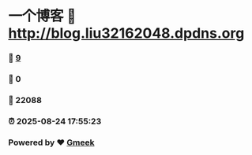 # 一个博客 :link: http://blog.liu32162048.dpdns.org 
### :page_facing_up: [9](http://blog.liu32162048.dpdns.org/tag.html) 
### :speech_balloon: 0 
### :hibiscus: 22088 
### :alarm_clock: 2025-08-24 17:55:23 
### Powered by :heart: [Gmeek](https://github.com/Meekdai/Gmeek)
